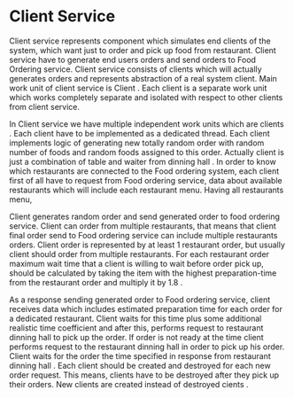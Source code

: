 # Client Service

Client service represents component which simulates end clients of the system, which want just to order and pick up food from
restaurant.
Client service have to generate end users orders and send orders to Food Ordering service. Client service consists of
clients which will actually generates orders and represents abstraction of a real system client.
Main work unit of client service is Client . Each client is a separate work unit which works completely separate and isolated
with respect to other clients from client service.

In Client service we have multiple independent work units which are clients .
Each client have to be implemented as a dedicated thread. Each client implements logic of generating new totally random order
with random number of foods and random foods assigned to this order. Actually client is just a combination of table and
waiter from dinning hall .
In order to know which restaurants are connected to the Food ordering system, each client first of all have to request from
Food ordering service, data about available restaurants which will include each restaurant menu. Having all restaurants menu,

Client generates random order and send generated order to food ordering service. Client can order from multiple
restaurants, that means that client final order send to Food ordering service can include multiple restaurants orders.
Client order is represented by at least 1 restaurant order, but usually client should order from multiple restaurants. For each
restaurant order maximum wait time that a client is willing to wait before order pick up, should be calculated by taking the item
with the highest preparation-time from the restaurant order and multiply it by 1.8 .

As a response sending generated order to Food ordering service, client receives data which includes estimated
preparation time for each order for a dedicated restaurant. Client waits for this time plus some additional realistic time
coefficient and after this, performs request to restaurant dinning hall to pick up the order.
If order is not ready at the time client performs request to the restaurant dinning hall in order to pick up his order.
Client waits for the order the time specified in response from restaurant dinning hall .
Each client should be created and destroyed for each new order request. This means, clients have to be destroyed after
they pick up their orders. New clients are created instead of destroyed cients .
